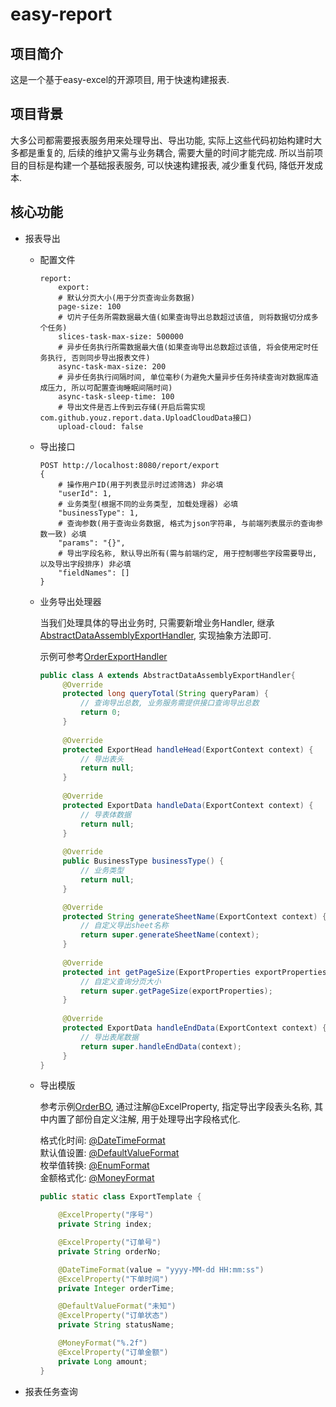 # easy-report

## 项目简介
这是一个基于easy-excel的开源项目, 用于快速构建报表.

## 项目背景
大多公司都需要报表服务用来处理导出、导出功能, 实际上这些代码初始构建时大多都是重复的, 后续的维护又需与业务耦合, 需要大量的时间才能完成. 所以当前项目的目标是构建一个基础报表服务, 可以快速构建报表, 减少重复代码, 降低开发成本.

## 核心功能
- 报表导出
    - 配置文件
      ```text
      report:
          export:
          # 默认分页大小(用于分页查询业务数据)
          page-size: 100
          # 切片子任务所需数据最大值(如果查询导出总数超过该值, 则将数据切分成多个任务)
          slices-task-max-size: 500000
          # 异步任务执行所需数据最大值(如果查询导出总数超过该值, 将会使用定时任务执行, 否则同步导出报表文件)
          async-task-max-size: 200
          # 异步任务执行间隔时间, 单位毫秒(为避免大量异步任务持续查询对数据库造成压力, 所以可配置查询睡眠间隔时间)
          async-task-sleep-time: 100
          # 导出文件是否上传到云存储(开启后需实现com.github.youz.report.data.UploadCloudData接口)
          upload-cloud: false
      ```
    - 导出接口
      ```text
      POST http://localhost:8080/report/export
      {
          # 操作用户ID(用于列表显示时过滤筛选) 非必填
          "userId": 1,
          # 业务类型(根据不同的业务类型, 加载处理器) 必填
          "businessType": 1,
          # 查询参数(用于查询业务数据, 格式为json字符串, 与前端列表展示的查询参数一致) 必填
          "params": "{}",
          # 导出字段名称, 默认导出所有(需与前端约定, 用于控制哪些字段需要导出, 以及导出字段排序) 非必填
          "fieldNames": []
      }
      ```
    - 业务导出处理器
      
      当我们处理具体的导出业务时, 只需要新增业务Handler, 继承[AbstractDataAssemblyExportHandler](https://github.com/youz88/easy-report/blob/main/src/main/java/com/github/youz/report/export/handler/AbstractDataAssemblyExportHandler.java), 实现抽象方法即可.
  
      示例可参考[OrderExportHandler](https://github.com/youz88/easy-report/blob/main/src/main/java/com/github/youz/report/export/handler/order/OrderExportHandler.java)
      ```java
      public class A extends AbstractDataAssemblyExportHandler{
           @Override
           protected long queryTotal(String queryParam) {
               // 查询导出总数, 业务服务需提供接口查询导出总数
               return 0;
           }
        
           @Override
           protected ExportHead handleHead(ExportContext context) {
               // 导出表头
               return null;
           }
        
           @Override
           protected ExportData handleData(ExportContext context) {
               // 导表体数据
               return null;
           }
        
           @Override
           public BusinessType businessType() {
               // 业务类型
               return null;
           }
      
           @Override
           protected String generateSheetName(ExportContext context) {
               // 自定义导出sheet名称
               return super.generateSheetName(context);
           }
        
           @Override
           protected int getPageSize(ExportProperties exportProperties) {
               // 自定义查询分页大小
               return super.getPageSize(exportProperties);
           }
        
           @Override
           protected ExportData handleEndData(ExportContext context) {
               // 导出表尾数据
               return super.handleEndData(context);
           }
      } 
      ```
    - 导出模版
        
        参考示例[OrderBO](https://github.com/youz88/easy-report/blob/main/src/main/java/com/github/youz/report/export/bo/order/OrderBO.java),
        通过注解@ExcelProperty, 指定导出字段表头名称, 其中内置了部份自定义注解, 用于处理导出字段格式化.

        格式化时间: [@DateTimeFormat](https://github.com/youz88/easy-report/blob/main/src/main/java/com/github/youz/report/annotation/DateTimeFormat.java)       
        默认值设置: [@DefaultValueFormat](https://github.com/youz88/easy-report/blob/main/src/main/java/com/github/youz/report/annotation/DefaultValueFormat.java)       
        枚举值转换: [@EnumFormat](https://github.com/youz88/easy-report/blob/main/src/main/java/com/github/youz/report/annotation/EnumFormat.java)       
        金额格式化: [@MoneyFormat](https://github.com/youz88/easy-report/blob/main/src/main/java/com/github/youz/report/annotation/MoneyFormat.java)       
        ```java
        public static class ExportTemplate {
    
            @ExcelProperty("序号")
            private String index;
    
            @ExcelProperty("订单号")
            private String orderNo;
    
            @DateTimeFormat(value = "yyyy-MM-dd HH:mm:ss")
            @ExcelProperty("下单时间")
            private Integer orderTime;
    
            @DefaultValueFormat("未知")
            @ExcelProperty("订单状态")
            private String statusName;
    
            @MoneyFormat("%.2f")
            @ExcelProperty("订单金额")
            private Long amount;
        }
        ```
    
- 报表任务查询
